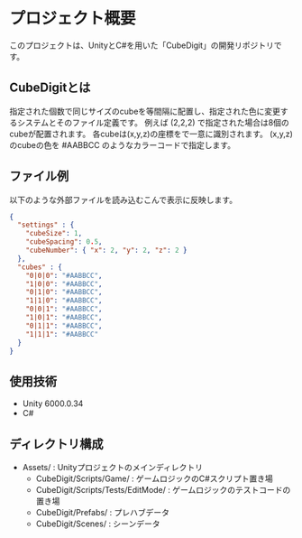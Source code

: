 # プロジェクト概要
このプロジェクトは、UnityとC#を用いた「CubeDigit」の開発リポジトリです。

## CubeDigitとは
指定された個数で同じサイズのcubeを等間隔に配置し、指定された色に変更するシステムとそのファイル定義です。
例えば (2,2,2) で指定された場合は8個のcubeが配置されます。
各cubeは(x,y,z)の座標をで一意に識別されます。
(x,y,z)のcubeの色を #AABBCC のようなカラーコードで指定します。

## ファイル例
以下のような外部ファイルを読み込むこんで表示に反映します。
```json
{
  "settings" : {
    "cubeSize": 1,
    "cubeSpacing": 0.5,
    "cubeNumber": { "x": 2, "y": 2, "z": 2 }
  },
  "cubes" : {
    "0|0|0": "#AABBCC",
    "1|0|0": "#AABBCC",
    "0|1|0": "#AABBCC",
    "1|1|0": "#AABBCC",
    "0|0|1": "#AABBCC",
    "1|0|1": "#AABBCC",
    "0|1|1": "#AABBCC",
    "1|1|1": "#AABBCC"
  }
}
```

## 使用技術
- Unity 6000.0.34
- C#

## ディレクトリ構成
- Assets/ : Unityプロジェクトのメインディレクトリ
  - CubeDigit/Scripts/Game/ : ゲームロジックのC#スクリプト置き場
  - CubeDigit/Scripts/Tests/EditMode/ : ゲームロジックのテストコードの置き場
  - CubeDigit/Prefabs/ : プレハブデータ
  - CubeDigit/Scenes/ : シーンデータ
